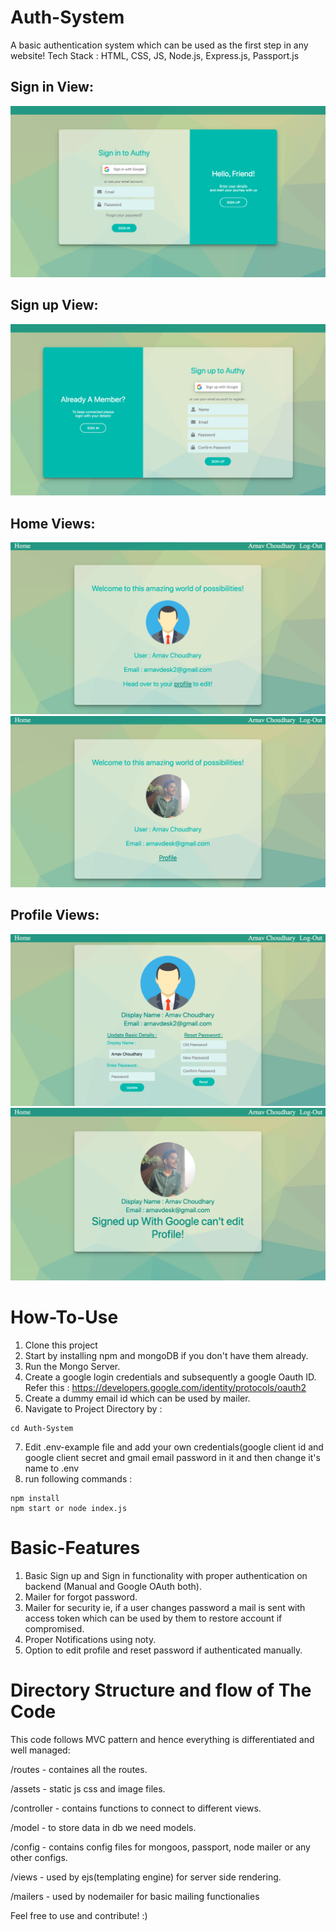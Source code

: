 # Auth-System

A basic authentication system which can be used as the first step in any website! 
Tech Stack : HTML, CSS, JS, Node.js, Express.js, Passport.js


<h2>Sign in View:</h2>

![alt text](/cover_pics/sign-in.png)

<h2>Sign up View:</h2>

![alt text](/cover_pics/sign-up.png)

<h2>Home Views:</h2>

![alt text](/cover_pics/home1.png)
![alt text](/cover_pics/home2.png)

<h2>Profile Views:</h2>

![alt text](/cover_pics/profile1.png)
![alt text](/cover_pics/profile2.png)


# How-To-Use
1. Clone this project
2. Start by installing npm and mongoDB if you don't have them already.
3. Run the Mongo Server.
4. Create a google login credentials and subsequently a google Oauth ID. Refer this : https://developers.google.com/identity/protocols/oauth2
5. Create a dummy email id which can be used by mailer.
6. Navigate to Project Directory by :
```
cd Auth-System
```
7. Edit .env-example file and add your own credentials(google client id and google client secret and gmail email password in it and then change it's name to .env
8. run following commands :
```
npm install 
npm start or node index.js
```

# Basic-Features
1. Basic Sign up and Sign in functionality with proper authentication on backend (Manual and Google OAuth both).
2. Mailer for forgot password.
3. Mailer for security ie, if a user changes password a mail is sent with access token which can be used by them to restore account if compromised.
4. Proper Notifications using noty.
5. Option to edit profile and reset password if authenticated manually.


# Directory Structure and flow of The Code
This code follows MVC pattern and hence everything is differentiated and well managed:
<p>/routes - containes all the routes.</p>
<p>/assets - static js css and image files.</p>
<p>/controller - contains functions to connect to different views.</p>
<p>/model - to store data in db we need models.</p>
<p>/config - contains config files for mongoos, passport, node mailer or any other configs.</p>
<p>/views - used by ejs(templating engine) for server side rendering.</p>
<p>/mailers - used by nodemailer for basic mailing functionalies</p>

Feel free to use and contribute! :)
